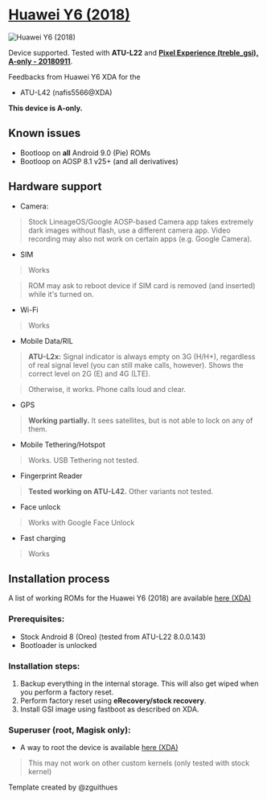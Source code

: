 # [Huawei Y6 (2018)](https://www.gsmarena.com/huawei_y6_(2018)-9162.php)
![Huawei Y6 (2018)](https://cdn2.gsmarena.com/vv/bigpic/huawei-y6-2018.jpg)

Device supported.
Tested with **ATU-L22** and [**Pixel Experience (treble_gsi), A-only - 20180911**](https://download.pixelexperience.org/treble_gsi/).

Feedbacks from Huawei Y6 XDA for the

* ATU-L42 (nafis5566@XDA)

**This device is A-only.**

## Known issues

* Bootloop on **all** Android 9.0 (Pie) ROMs
* Bootloop on AOSP 8.1 v25+ (and all derivatives)

## Hardware support

* Camera:
> Stock LineageOS/Google AOSP-based Camera app takes extremely dark images without flash, use a different camera app. Video recording may also not work on certain apps (e.g. Google Camera).

* SIM
> Works

> ROM may ask to reboot device if SIM card is removed (and inserted) while it's turned on.

* Wi-Fi
> Works

* Mobile Data/RIL
> **ATU-L2x:** Signal indicator is always empty on 3G (H/H+), regardless of real signal level (you can still make calls, however). Shows the correct level on 2G (E) and 4G (LTE).

> Otherwise, it works. Phone calls loud and clear.

* GPS
> **Working partially.** It sees satellites, but is not able to lock on any of them.

* Mobile Tethering/Hotspot
> Works. USB Tethering not tested.

* Fingerprint Reader
> **Tested working on ATU-L42.** Other variants not tested.

* Face unlock
> Works with Google Face Unlock

* Fast charging
> Works

## Installation process

A list of working ROMs for the Huawei Y6 (2018) are available [here (XDA)](https://forum.xda-developers.com/huawei-y6/development/index-list-roms-y62018-t3854167)

### Prerequisites:

* Stock Android 8 (Oreo) (tested from ATU-L22 8.0.0.143)
* Bootloader is unlocked

### Installation steps:

1. Backup everything in the internal storage. This will also get wiped when you perform a factory reset.
2. Perform factory reset using **eRecovery/stock recovery**.
3. Install GSI image using fastboot as described on XDA.

### Superuser (root, Magisk only):

* A way to root the device is available [here (XDA)](https://forum.xda-developers.com/huawei-y6/development/root-magisk-huawei-y6-2018-root-atomu-t3853511)

> This may not work on other custom kernels (only tested with stock kernel)



Template created by @zguithues
